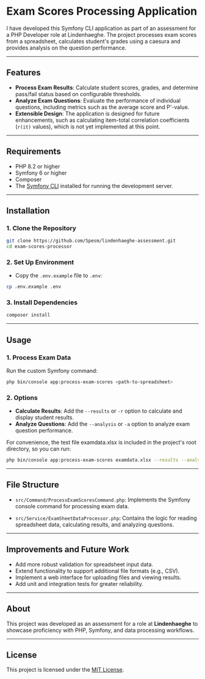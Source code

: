 # Exam Scores Processing Application

I have developed this Symfony CLI application as part of an assessment for a PHP Developer role at Lindenhaeghe. The project processes exam scores from a spreadsheet, calculates student's grades using a caesura and provides analysis on the question performance.

---

## Features

- **Process Exam Results**: Calculate student scores, grades, and determine pass/fail status based on configurable thresholds.
- **Analyze Exam Questions**: Evaluate the performance of individual questions, including metrics such as the average score and P'-value.
- **Extensible Design**: The application is designed for future enhancements, such as calculating item-total correlation coefficients (`r(it)` values), which is not yet implemented at this point.

---

## Requirements

- PHP 8.2 or higher
- Symfony 6 or higher
- Composer
- The [Symfony CLI](https://symfony.com/download) installed for running the development server.

---

## Installation

### 1. Clone the Repository
```bash
git clone https://github.com/Spesm/lindenhaeghe-assessment.git
cd exam-scores-processor
```
### 2. Set Up Environment
- Copy the `.env.example` file to `.env`:
```bash
cp .env.example .env
```
### 3. Install Dependencies
```bash
composer install
```
---

## Usage

### 1. Process Exam Data
Run the custom Symfony command:
```bash
php bin/console app:process-exam-scores <path-to-spreadsheet>
```

### 2. Options
- **Calculate Results**: Add the `--results` or `-r` option to calculate and display student results.
- **Analyze Questions**: Add the `--analysis` or `-a` option to analyze exam question performance.

For convenience, the test file examdata.xlsx is included in the project's root directory, so you can run:
```bash
php bin/console app:process-exam-scores examdata.xlsx --results --analysis
```

---

## File Structure

- `src/Command/ProcessExamScoresCommand.php`:
  Implements the Symfony console command for processing exam data.

- `src/Service/ExamSheetDataProcessor.php`:
  Contains the logic for reading spreadsheet data, calculating results, and analyzing questions.

---

## Improvements and Future Work

- Add more robust validation for spreadsheet input data.
- Extend functionality to support additional file formats (e.g., CSV).
- Implement a web interface for uploading files and viewing results.
- Add unit and integration tests for greater reliability.

---

## About

This project was developed as an assessment for a role at **Lindenhaeghe** to showcase proficiency with PHP, Symfony, and data processing workflows.

---

## License

This project is licensed under the [MIT License](LICENSE).
